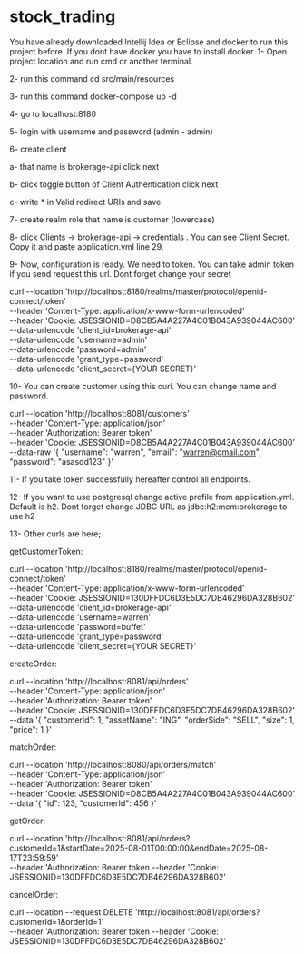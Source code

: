 # stock_trading

You have already downloaded Intellij Idea or Eclipse and docker to run this project before. If you dont have docker you have to install docker.
1- Open project location and run cmd or another terminal.

2- run this command cd src/main/resources

3- run this command docker-compose up -d

4- go to localhost:8180

5- login with username and password (admin - admin)

6- create client

a- that name is brokerage-api click next

b- click toggle button of Client Authentication click next

c- write * in Valid redirect URIs and save

7- create realm role that name is customer (lowercase)

8- click Clients -> brokerage-api -> credentials . You can see Client Secret. Copy it and paste application.yml line 29.

9- Now, configuration is ready. We need to token. You can take admin token if you send request this url. Dont forget change your secret

curl --location 'http://localhost:8180/realms/master/protocol/openid-connect/token' \
--header 'Content-Type: application/x-www-form-urlencoded' \
--header 'Cookie: JSESSIONID=D8CB5A4A227A4C01B043A939044AC600' \
--data-urlencode 'client_id=brokerage-api' \
--data-urlencode 'username=admin' \
--data-urlencode 'password=admin' \
--data-urlencode 'grant_type=password' \
--data-urlencode 'client_secret={YOUR SECRET}'

10- You can create customer using this curl. You can change name and password.

curl --location 'http://localhost:8081/customers' \
--header 'Content-Type: application/json' \
--header 'Authorization: Bearer token' \
--header 'Cookie: JSESSIONID=D8CB5A4A227A4C01B043A939044AC600' \
--data-raw '{
"username": "warren",
"email": "warren@gmail.com",
"password": "asasdd123"
}'

11- If you take token successfully hereafter control all endpoints.

12- If you want to use postgresql change active profile from application.yml. Default is h2. Dont forget change JDBC URL as jdbc:h2:mem:brokerage to use h2 

13- Other curls are here;

getCustomerToken:

curl --location 'http://localhost:8180/realms/master/protocol/openid-connect/token' \
--header 'Content-Type: application/x-www-form-urlencoded' \
--header 'Cookie: JSESSIONID=130DFFDC6D3E5DC7DB46296DA328B602' \
--data-urlencode 'client_id=brokerage-api' \
--data-urlencode 'username=warren' \
--data-urlencode 'password=buffet' \
--data-urlencode 'grant_type=password' \
--data-urlencode 'client_secret={YOUR SECRET}'

createOrder:

curl --location 'http://localhost:8081/api/orders' \
--header 'Content-Type: application/json' \
--header 'Authorization: Bearer token' \
--header 'Cookie: JSESSIONID=130DFFDC6D3E5DC7DB46296DA328B602' \
--data '{
"customerId": 1,
"assetName": "ING",
"orderSide": "SELL",
"size": 1,
"price": 1
}'

matchOrder:

curl --location 'http://localhost:8080/api/orders/match' \
--header 'Content-Type: application/json' \
--header 'Authorization: Bearer token' \
--header 'Cookie: JSESSIONID=D8CB5A4A227A4C01B043A939044AC600' \
--data '{
"id": 123,
"customerId": 456
}'

getOrder:

curl --location 'http://localhost:8081/api/orders?customerId=1&startDate=2025-08-01T00:00:00&endDate=2025-08-17T23:59:59' \
--header 'Authorization: Bearer token
--header 'Cookie: JSESSIONID=130DFFDC6D3E5DC7DB46296DA328B602'

cancelOrder:

curl --location --request DELETE 'http://localhost:8081/api/orders?customerId=1&orderId=1' \
--header 'Authorization: Bearer token
--header 'Cookie: JSESSIONID=130DFFDC6D3E5DC7DB46296DA328B602'


